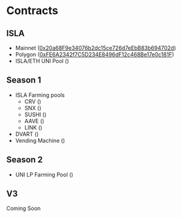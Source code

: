 # Contracts

## ISLA

* Mainnet ([0x20a68F9e34076b2dc15ce726d7eEbB83b694702d](https://etherscan.io/address/0x20a68f9e34076b2dc15ce726d7eebb83b694702d))
* Polygon ([0xFE6A2342f7C5D234E8496dF12c468Be17e0c181F](https://polygonscan.com/address/0xfe6a2342f7c5d234e8496df12c468be17e0c181f))
* ISLA/ETH UNI Pool ()

## Season 1

* ISLA Farming pools
  * CRV ()
  * SNX ()
  * SUSHI ()
  * AAVE ()
  * LINK ()
* DVART ()
* Vending Machine ()

## Season 2

* UNI LP Farming Pool ()

## V3

Coming Soon
